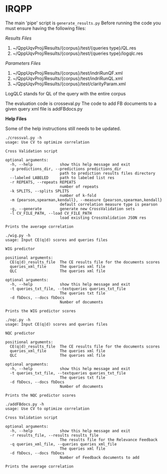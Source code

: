 # IRQPP

The main 'pipe' script is `generate_results.py`
Before running the code you must ensure having the following files:

_Results Files_
1. ~/QppUqvProj/Results/{corpus}/test/{queries type}/QL.res
2. ~/QppUqvProj/Results/{corpus}/test/{queries type}/logqlc.res

_Parameters Files_
1. ~/QppUqvProj/Results/{corpus}/test/indriRunQF.xml
2. ~/QppUqvProj/Results/{corpus}/test/indriRunQL.xml
3. ~/QppUqvProj/Results/{corpus}/test/clarityParam.xml

LogQLC stands for QL of the query with the entire corpus



The evaluation code is crosseval.py
The code to add FB documents to a given query xml file is addFBdocs.py


**Help Files**

Some of the help instructions still needs to be updated.


```
./crossval.py -h
usage: Use CV to optimize correlation

Cross Validation script

optional arguments:
  -h, --help            show this help message and exit
  -p predictions_dir, --predictions predictions_dir
                        path to prediction results files directory
  --labeled LABELED     path to labeled list res
  -r REPEATS, --repeats REPEATS
                        number of repeats
  -k SPLITS, --splits SPLITS
                        number of k-fold
  -m {pearson,spearman,kendall}, --measure {pearson,spearman,kendall}
                        default correlation measure type is pearson
  -g, --generate        generate new CrossValidation sets
  -l CV_FILE_PATH, --load CV_FILE_PATH
                        load existing CrossValidation JSON res

Prints the average correlation
```
```
./wig.py -h
usage: Input CE(q|d) scores and queries files

WIG predictor

positional arguments:
  CE(q|d)_results_file  The CE results file for the documents scores
  queries_xml_file      The queries xml file
  QLC                   The queries xml file

optional arguments:
  -h, --help            show this help message and exit
  -t queries_txt_file, --textqueries queries_txt_file
                        The queries txt file
  -d fbDocs, --docs fbDocs
                        Number of documents

Prints the WIG predictor scores
```
```
./nqc.py -h
usage: Input CE(q|d) scores and queries files

NQC predictor

positional arguments:
  CE(q|d)_results_file  The CE results file for the documents scores
  queries_xml_file      The queries xml file
  QLC                   The queries xml file

optional arguments:
  -h, --help            show this help message and exit
  -t queries_txt_file, --textqueries queries_txt_file
                        The queries txt file
  -d fbDocs, --docs fbDocs
                        Number of documents

Prints the NQC predictor scores
```
```
./addFBdocs.py -h
usage: Use CV to optimize correlation

Cross Validation script

optional arguments:
  -h, --help            show this help message and exit
  -r results_file, --results results_file
                        The results file for the Relevance Feedback
  -q queries_xml_file, --queries queries_xml_file
                        The queries xml file
  -d fbDocs, --docs fbDocs
                        Number of Feedback documents to add

Prints the average correlation
```